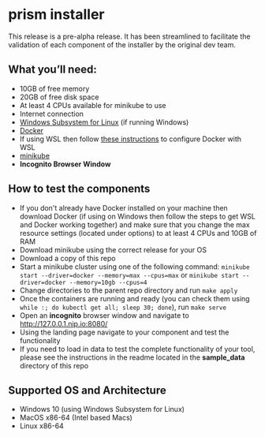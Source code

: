 # prism installer
This release is a pre-alpha release. It has been streamlined to facilitate the validation of each component of the installer by the original dev team. 


## What you’ll need:

+ 10GB of free memory
+ 20GB of free disk space
+ At least 4 CPUs available for minikube to use
+ Internet connection
+ [Windows Subsystem for Linux](https://docs.microsoft.com/en-us/windows/wsl/install) (if running Windows)
+ [Docker](https://minikube.sigs.k8s.io/docs/drivers/docker/)
+ If using WSL then follow [these instructions](https://docs.docker.com/desktop/windows/wsl/#download) to configure Docker with WSL
+ [minikube](https://minikube.sigs.k8s.io/docs/start/)
+ **Incognito Browser Window**



## How to test the components
+ If you don't already have Docker installed on your machine then download Docker (if using on Windows then follow the steps to get WSL and Docker working together) and make sure that you change the max resource settings (located under options) to at least 4 CPUs and 10GB of RAM
+ Download minikube using the correct release for your OS
+ Download a copy of this repo
+ Start a minikube cluster using one of the following command: `minikube start --driver=docker --memory=max --cpus=max` or `minikube start --driver=docker --memory=10gb --cpus=4`
+ Change directories to the parent repo directory and run `make apply`
+ Once the containers are running and ready (you can check them using `while :; do kubectl get all; sleep 30; done`), run `make serve` 
+ Open an **incognito** browser window and navigate to http://127.0.0.1.nip.io:8080/
+ Using the landing page navigate to your component and test the functionality
+ If you need to load in data to test the complete functionality of your tool, please see the instructions in the readme located in the **sample_data** directory of this repo


## Supported OS and Architecture
+ Windows 10 (using Windows Subsystem for Linux)
+ MacOS x86-64 (Intel based Macs)
+ Linux x86-64
